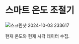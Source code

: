 # 스마트 온도 조절기

![스크린샷 2024-10-03 233617](https://github.com/user-attachments/assets/4c23c22c-b1f2-4048-8d7e-2c31496f3249)

현재 온도와 현재 시각 데이터 수집.
<!--
**kangminsuk18/kangminsuk18** is a ✨ _special_ ✨ repository because its `README.md` (this file) appears on your GitHub profile.

Here are some ideas to get you started:

- 🔭 I’m currently working on ...
- 🌱 I’m currently learning ...
- 👯 I’m looking to collaborate on ...
- 🤔 I’m looking for help with ...
- 💬 Ask me about ...
- 📫 How to reach me: ...
- 😄 Pronouns: ...
- ⚡ Fun fact: ...
-->
